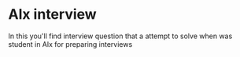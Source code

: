 # Alx interview
In this you'll find interview question that a attempt to solve when was student
in Alx for preparing interviews

